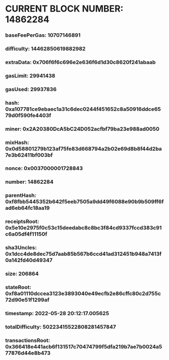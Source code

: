 # CURRENT BLOCK NUMBER: 14862284

### baseFeePerGas: 10707146891
### difficulty: 14462850619882982
### extraData: 0x706f6f6c696e2e636f6d1d30c8620f241abaab
### gasLimit: 29941438
### gasUsed: 29937836
### hash: 0xa107781ce9ebaec1a31c6dec0244f451652c8a50916ddce6579d0f590fe4403f
### miner: 0x2A20380DcA5bC24D052acfbf79ba23e988ad0050
### mixHash: 0x0d58801279b123af75fe83d668794a2b02e69d8b8f44d2ba7e3b62411bf003bf
### nonce: 0x0037000001728843
### number: 14862284
### parentHash: 0xf8fbb5445352b642f5eeb7505a9dd49f6088e90b9b509ff6fad6eb64fc18aa19
### receiptsRoot: 0x5e10e2975f0c53c15deedabc8c8bc3f84cd9337fccd383c91c6a05df4f11150f
### sha3Uncles: 0x1dcc4de8dec75d7aab85b567b6ccd41ad312451b948a7413f0a142fd40d49347
### size: 206864
### stateRoot: 0xf8a01110dccea3123e3893040e49ecfb2e86cffc80c2d755c72d90e51f1299af
### timestamp: 2022-05-28 20:12:17.005625
### totalDifficulty: 50223415522808281457847
### transactionsRoot: 0x366418e441acb6f131517c70474799f5dfa219b7ae7b0024a577876d44e8b473
